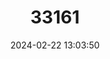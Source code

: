---
title: "33161"
category: "Hopea ferrea"
draft: false
date: 2024-02-22 13:03:50
languages:
  Malay: ["Giam Malut"]
  Lao: ["Khaen Hin"]
  Central Khmer: ["Koki Thmo"]
  Vietnamese: ["Sang da", "Sang dao"]
  Thai: ["Takhian Hin"]
---